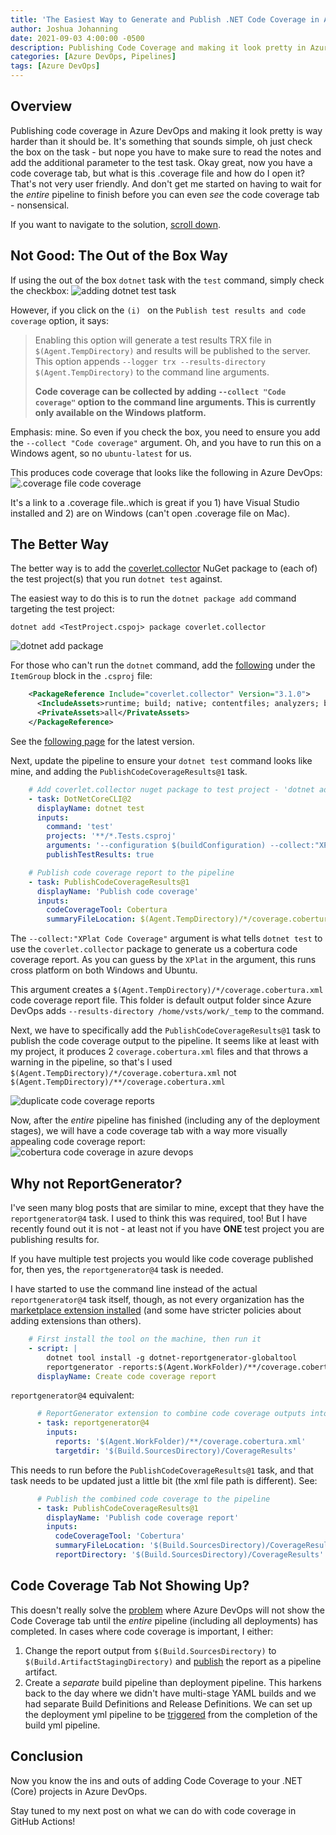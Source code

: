 ```yaml
---
title: 'The Easiest Way to Generate and Publish .NET Code Coverage in Azure DevOps'
author: Joshua Johanning
date: 2021-09-03 4:00:00 -0500
description: Publishing Code Coverage and making it look pretty in Azure DevOps is way harder than it should be
categories: [Azure DevOps, Pipelines]
tags: [Azure DevOps]
---
```


## Overview

Publishing code coverage in Azure DevOps and making it look pretty is way harder than it should be. It's something that sounds simple, oh just check the box on the task - but nope you have to make sure to read the notes and add the additional parameter to the test task. Okay great, now you have a code coverage tab, but what is this .coverage file and how do I open it? That's not very user friendly. And don't get me started on having to wait for the *entire* pipeline to finish before you can even *see* the code coverage tab - nonsensical. 

If you want to navigate to the solution, [scroll down](#the-better-way). 

## Not Good: The Out of the Box Way

If using the out of the box `dotnet` task with the `test` command, simply check the checkbox:
![adding dotnet test task](/assets/screenshots/2021-09-03-azure-devops-code-coverage/adding-test-task.png )

However, if you click on the `(i) ` on the `Publish test results and code coverage` option, it says:

> Enabling this option will generate a test results TRX file in `$(Agent.TempDirectory)` and results will be published to the server.
> This option appends `--logger trx --results-directory $(Agent.TempDirectory)` to the command line arguments.
> 
> **Code coverage can be collected by adding `--collect "Code coverage"` option to the command line arguments. This is currently only available on the Windows platform.**

Emphasis: mine. So even if you check the box, you need to ensure you add the `--collect "Code coverage"` argument. Oh, and you have to run this on a Windows agent, so no `ubuntu-latest` for us.  

This produces code coverage that looks like the following in Azure DevOps:
![.coverage file code coverage](/assets/screenshots/2021-09-03-azure-devops-code-coverage/bad-code-coverage.png )

It's a link to a .coverage file..which is great if you 1) have Visual Studio installed and 2) are on Windows (can't open .coverage file on Mac). 

## The Better Way

The better way is to add the [coverlet.collector](https://github.com/coverlet-coverage/coverlet) NuGet package to (each of) the test project(s) that you run `dotnet test` against. 

The easiest way to do this is to run the `dotnet package add` command targeting the test project:

`dotnet add <TestProject.cspoj> package coverlet.collector`

![dotnet add package](/assets/screenshots/2021-09-03-azure-devops-code-coverage/dotnet-add-package.png )

For those who can't run the `dotnet` command, add the [following](https://github.com/joshjohanning/PrimeService-unit-testing-using-dotnet-test/commit/43067b4e035eb45899e185e701bd4aaf8575514b) under the `ItemGroup` block in the `.csproj` file:

```xml
    <PackageReference Include="coverlet.collector" Version="3.1.0">
      <IncludeAssets>runtime; build; native; contentfiles; analyzers; buildtransitive</IncludeAssets>
      <PrivateAssets>all</PrivateAssets>
    </PackageReference>
```

See the [following page](https://www.nuget.org/packages/coverlet.collector/) for the latest version.

Next, update the pipeline to ensure your `dotnet test` command looks like mine, and adding the `PublishCodeCoverageResults@1` task.

```yml
    # Add coverlet.collector nuget package to test project - 'dotnet add <TestProject.cspoj> package coverlet.collector'
    - task: DotNetCoreCLI@2
      displayName: dotnet test
      inputs:
        command: 'test'
        projects: '**/*.Tests.csproj'
        arguments: '--configuration $(buildConfiguration) --collect:"XPlat Code Coverage"'
        publishTestResults: true

    # Publish code coverage report to the pipeline
    - task: PublishCodeCoverageResults@1
      displayName: 'Publish code coverage'
      inputs:
        codeCoverageTool: Cobertura
        summaryFileLocation: $(Agent.TempDirectory)/*/coverage.cobertura.xml # using ** instead of * finds duplicate coverage files
```

The `--collect:"XPlat Code Coverage"` argument is what tells `dotnet test` to use the `coverlet.collector` package to generate us a cobertura code coverage report. As you can guess by the `XPlat` in the argument, this runs cross platform on both Windows and Ubuntu. 

This argument creates a `$(Agent.TempDirectory)/*/coverage.cobertura.xml` code coverage report file. This folder is default output folder since Azure DevOps adds `--results-directory /home/vsts/work/_temp` to the command.

Next, we have to specifically add the `PublishCodeCoverageResults@1` task to publish the code coverage output to the pipeline. It seems like at least with my project, it produces 2 `coverage.cobertura.xml` files and that throws a warning in the pipeline, so that's I used `$(Agent.TempDirectory)/*/coverage.cobertura.xml` not `$(Agent.TempDirectory)/**/coverage.cobertura.xml`

![duplicate code coverage reports](/assets/screenshots/2021-09-03-azure-devops-code-coverage/find-code-coverage.png)

Now, after the *entire* pipeline has finished (including any of the deployment stages), we will have a code coverage tab with a way more visually appealing code coverage report:
![cobertura code coverage in azure devops](/assets/screenshots/2021-09-03-azure-devops-code-coverage/good-code-coverage.png)

## Why not ReportGenerator?

I've seen many blog posts that are similar to mine, except that they have the `reportgenerator@4` task. I used to think this was required, too! But I have recently found out it is not - at least not if you have **ONE** test project you are publishing results for.

If you have multiple test projects you would like code coverage published for, then yes, the `reportgenerator@4` task is needed.

I have started to use the command line instead of the actual `reportgenerator@4` task itself, though, as not every organization has the [marketplace extension installed](https://marketplace.visualstudio.com/items?itemName=Palmmedia.reportgenerator) (and some have stricter policies about adding extensions than others).

```yml
    # First install the tool on the machine, then run it
    - script: |
        dotnet tool install -g dotnet-reportgenerator-globaltool
        reportgenerator -reports:$(Agent.WorkFolder)/**/coverage.cobertura.xml -targetdir:$(Build.SourcesDirectory)/CodeCoverage -reporttypes:'HtmlInline_AzurePipelines;Cobertura'
      displayName: Create code coverage report
```

`reportgenerator@4` equivalent:

```yml
      # ReportGenerator extension to combine code coverage outputs into one
      - task: reportgenerator@4
        inputs:
          reports: '$(Agent.WorkFolder)/**/coverage.cobertura.xml'
          targetdir: '$(Build.SourcesDirectory)/CoverageResults'
```

This needs to run before the `PublishCodeCoverageResults@1` task, and that task needs to be updated just a little bit (the xml file path is different). See:

```yml
      # Publish the combined code coverage to the pipeline
      - task: PublishCodeCoverageResults@1
        displayName: 'Publish code coverage report'
        inputs:
          codeCoverageTool: 'Cobertura'
          summaryFileLocation: '$(Build.SourcesDirectory)/CoverageResults/Cobertura.xml'
          reportDirectory: '$(Build.SourcesDirectory)/CoverageResults'
```

## Code Coverage Tab Not Showing Up?

This doesn't really solve the [problem](https://developercommunity.visualstudio.com/t/code-coverage-does-not-show-up-until-multistage-pi/786733) where Azure DevOps will not show the Code Coverage tab until the *entire* pipeline (including all deployments) has completed. In cases where code coverage is important, I either:

1. Change the report output from `$(Build.SourcesDirectory)` to `$(Build.ArtifactStagingDirectory)` and [publish](https://docs.microsoft.com/en-us/azure/devops/pipelines/yaml-schema?view=azure-devops&tabs=schema%2Cparameter-schema#publish) the report as a pipeline artifact. 
1. Create a *separate* build pipeline than deployment pipeline. This harkens back to the day where we didn't have multi-stage YAML builds and we had separate Build Definitions and Release Definitions. We can set up the deployment yml pipeline to be [triggered](https://docs.microsoft.com/en-us/azure/devops/pipelines/process/pipeline-triggers?tabs=yaml&view=azure-devops#configure-pipeline-resource-triggers) from the completion of the build yml pipeline.

## Conclusion

Now you know the ins and outs of adding Code Coverage to your .NET (Core) projects in Azure DevOps. 

Stay tuned to my next post on what we can do with code coverage in GitHub Actions!
